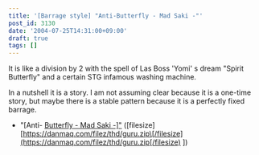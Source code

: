 ```yaml
---
title: '[Barrage style] "Anti-Butterfly - Mad Saki -"'
post_id: 3130
date: '2004-07-25T14:31:00+09:00'
draft: true
tags: []
---
```


It is like a division by 2 with the spell of Las Boss 'Yomi' s dream "Spirit Butterfly" and a certain STG infamous washing machine.

In a nutshell it is a story. I am not assuming clear because it is a one-time story, but maybe there is a stable pattern because it is a perfectly fixed barrage.

*   "\[Anti- [Butterfly - Mad Saki -\]"](https://danmaq.com/filez/thd/guru.zip) (\[filesize\] [https://danmaq.com/filez/thd/guru.zip\[/filesize](https://danmaq.com/filez/thd/guru.zip[/filesize) \])
